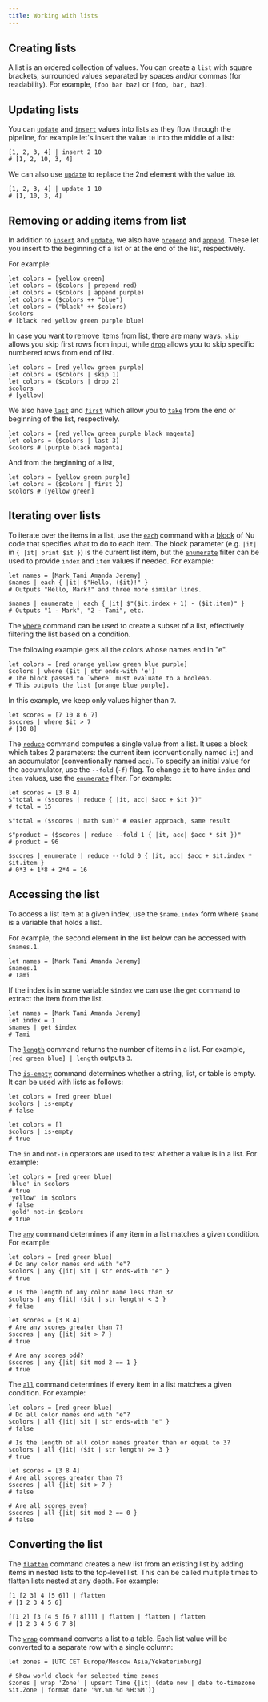```yaml
---
title: Working with lists
---
```


## Creating lists

A list is an ordered collection of values.
You can create a `list` with square brackets, surrounded values separated by spaces and/or commas (for readability).
For example, `[foo bar baz]` or `[foo, bar, baz]`.

## Updating lists

You can [`update`](/commands/docs/update) and [`insert`](/commands/docs/insert) values into lists as they flow through the pipeline, for example let's insert the value `10` into the middle of a list:

```nushell frame="terminal"
[1, 2, 3, 4] | insert 2 10
# [1, 2, 10, 3, 4]
```

We can also use [`update`](/commands/docs/update) to replace the 2nd element with the value `10`.

```nushell frame="terminal"
[1, 2, 3, 4] | update 1 10
# [1, 10, 3, 4]
```

## Removing or adding items from list

In addition to [`insert`](/commands/docs/insert) and [`update`](/commands/docs/update), we also have [`prepend`](/commands/docs/prepend) and [`append`](/commands/docs/append). These let you insert to the beginning of a list or at the end of the list, respectively.

For example:

```nushell frame="terminal"
let colors = [yellow green]
let colors = ($colors | prepend red)
let colors = ($colors | append purple)
let colors = ($colors ++ "blue")
let colors = ("black" ++ $colors)
$colors
# [black red yellow green purple blue]
```

In case you want to remove items from list, there are many ways. [`skip`](/commands/docs/skip) allows you skip first rows from input, while [`drop`](/commands/docs/drop) allows you to skip specific numbered rows from end of list.

```nushell frame="terminal"
let colors = [red yellow green purple]
let colors = ($colors | skip 1)
let colors = ($colors | drop 2)
$colors
# [yellow]
```

We also have [`last`](/commands/docs/last) and [`first`](/commands/docs/first) which allow you to [`take`](/commands/docs/take) from the end or beginning of the list, respectively.

```nushell frame="terminal"
let colors = [red yellow green purple black magenta]
let colors = ($colors | last 3)
$colors # [purple black magenta]
```

And from the beginning of a list,

```nushell frame="terminal"
let colors = [yellow green purple]
let colors = ($colors | first 2)
$colors # [yellow green]
```

## Iterating over lists

To iterate over the items in a list, use the [`each`](/commands/docs/each) command with a [block](/book/types_of_data#blocks)
of Nu code that specifies what to do to each item. The block parameter (e.g. `|it|` in `{ |it| print $it }`) is the current list
item, but the [`enumerate`](/commands/docs/enumerate) filter can be used to provide `index` and `item` values if needed. For example:

```nushell frame="terminal"
let names = [Mark Tami Amanda Jeremy]
$names | each { |it| $"Hello, ($it)!" }
# Outputs "Hello, Mark!" and three more similar lines.

$names | enumerate | each { |it| $"($it.index + 1) - ($it.item)" }
# Outputs "1 - Mark", "2 - Tami", etc.
```

The [`where`](/commands/docs/where) command can be used to create a subset of a list, effectively filtering the list based on a condition.

The following example gets all the colors whose names end in "e".

```nushell frame="terminal"
let colors = [red orange yellow green blue purple]
$colors | where ($it | str ends-with 'e')
# The block passed to `where` must evaluate to a boolean.
# This outputs the list [orange blue purple].
```

In this example, we keep only values higher than `7`.

```nushell frame="terminal"
let scores = [7 10 8 6 7]
$scores | where $it > 7
# [10 8]
```

The [`reduce`](/commands/docs/reduce) command computes a single value from a list.
It uses a block which takes 2 parameters: the current item (conventionally named `it`) and an accumulator
(conventionally named `acc`). To specify an initial value for the accumulator, use the `--fold` (`-f`) flag.
To change `it` to have `index` and `item` values, use the [`enumerate`](/commands/docs/enumerate) filter.
For example:

```nushell frame="terminal"
let scores = [3 8 4]
$"total = ($scores | reduce { |it, acc| $acc + $it })"
# total = 15

$"total = ($scores | math sum)" # easier approach, same result

$"product = ($scores | reduce --fold 1 { |it, acc| $acc * $it })"
# product = 96

$scores | enumerate | reduce --fold 0 { |it, acc| $acc + $it.index * $it.item }
# 0*3 + 1*8 + 2*4 = 16
```

## Accessing the list

To access a list item at a given index, use the `$name.index` form where `$name` is a variable that holds a list.

For example, the second element in the list below can be accessed with `$names.1`.

```nushell frame="terminal"
let names = [Mark Tami Amanda Jeremy]
$names.1
# Tami
```

If the index is in some variable `$index` we can use the `get` command to extract the item from the list.

```nushell frame="terminal"
let names = [Mark Tami Amanda Jeremy]
let index = 1
$names | get $index
# Tami
```

The [`length`](/commands/docs/length) command returns the number of items in a list.
For example, `[red green blue] | length` outputs `3`.

The [`is-empty`](/commands/docs/is-empty) command determines whether a string, list, or table is empty.
It can be used with lists as follows:

```nushell frame="terminal"
let colors = [red green blue]
$colors | is-empty
# false

let colors = []
$colors | is-empty
# true
```

The `in` and `not-in` operators are used to test whether a value is in a list. For example:

```nushell frame="terminal"
let colors = [red green blue]
'blue' in $colors
# true
'yellow' in $colors
# false
'gold' not-in $colors
# true
```

The [`any`](/commands/docs/any) command determines if any item in a list
matches a given condition.
For example:

```nushell frame="terminal"
let colors = [red green blue]
# Do any color names end with "e"?
$colors | any {|it| $it | str ends-with "e" }
# true

# Is the length of any color name less than 3?
$colors | any {|it| ($it | str length) < 3 }
# false

let scores = [3 8 4]
# Are any scores greater than 7?
$scores | any {|it| $it > 7 }
# true

# Are any scores odd?
$scores | any {|it| $it mod 2 == 1 }
# true
```

The [`all`](/commands/docs/all) command determines if every item in a list
matches a given condition.
For example:

```nushell frame="terminal"
let colors = [red green blue]
# Do all color names end with "e"?
$colors | all {|it| $it | str ends-with "e" }
# false

# Is the length of all color names greater than or equal to 3?
$colors | all {|it| ($it | str length) >= 3 }
# true

let scores = [3 8 4]
# Are all scores greater than 7?
$scores | all {|it| $it > 7 }
# false

# Are all scores even?
$scores | all {|it| $it mod 2 == 0 }
# false
```

## Converting the list

The [`flatten`](/commands/docs/flatten) command creates a new list from an existing list
by adding items in nested lists to the top-level list.
This can be called multiple times to flatten lists nested at any depth.
For example:

```nushell frame="terminal"
[1 [2 3] 4 [5 6]] | flatten
# [1 2 3 4 5 6]

[[1 2] [3 [4 5 [6 7 8]]]] | flatten | flatten | flatten
# [1 2 3 4 5 6 7 8]
```

The [`wrap`](/commands/docs/wrap) command converts a list to a table. Each list value will
be converted to a separate row with a single column:

```nushell frame="terminal"
let zones = [UTC CET Europe/Moscow Asia/Yekaterinburg]

# Show world clock for selected time zones
$zones | wrap 'Zone' | upsert Time {|it| (date now | date to-timezone $it.Zone | format date '%Y.%m.%d %H:%M')}
```
